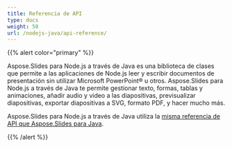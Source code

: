 ```yaml
---
title: Referencia de API
type: docs
weight: 50
url: /nodejs-java/api-reference/
---
```


{{% alert color="primary" %}} 

Aspose.Slides para Node.js a través de Java es una biblioteca de clases que permite a las aplicaciones de Node.js leer y escribir documentos de presentación sin utilizar Microsoft PowerPoint® u otros. Aspose.Slides para Node.js a través de Java te permite gestionar texto, formas, tablas y animaciones, añadir audio y video a las diapositivas, previsualizar diapositivas, exportar diapositivas a SVG, formato PDF, y hacer mucho más.

Aspose.Slides para Node.js a través de Java utiliza la [misma referencia de API que Aspose.Slides para Java](https://reference.aspose.com/slides/nodejs-java/). 

{{% /alert %}}